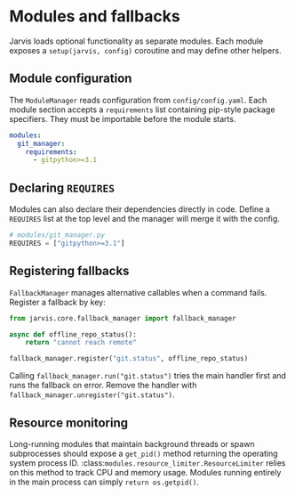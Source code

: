 # Modules and fallbacks

Jarvis loads optional functionality as separate modules. Each module exposes a
`setup(jarvis, config)` coroutine and may define other helpers.

## Module configuration

The `ModuleManager` reads configuration from `config/config.yaml`. Each module
section accepts a `requirements` list containing pip-style package specifiers.
They must be importable before the module starts.

```yaml
modules:
  git_manager:
    requirements:
      - gitpython>=3.1
```

## Declaring `REQUIRES`

Modules can also declare their dependencies directly in code. Define a
`REQUIRES` list at the top level and the manager will merge it with the config.

```python
# modules/git_manager.py
REQUIRES = ["gitpython>=3.1"]
```

## Registering fallbacks

`FallbackManager` manages alternative callables when a command fails. Register a
fallback by key:

```python
from jarvis.core.fallback_manager import fallback_manager

async def offline_repo_status():
    return "cannot reach remote"

fallback_manager.register("git.status", offline_repo_status)
```

Calling `fallback_manager.run("git.status")` tries the main handler first and
runs the fallback on error. Remove the handler with
`fallback_manager.unregister("git.status")`.

## Resource monitoring

Long-running modules that maintain background threads or spawn subprocesses
should expose a ``get_pid()`` method returning the operating system process
ID. :class:`modules.resource_limiter.ResourceLimiter` relies on this method to
track CPU and memory usage. Modules running entirely in the main process can
simply ``return os.getpid()``.
